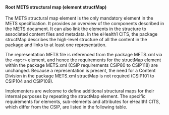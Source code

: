 #### Root METS structural map (element structMap)

The METS structural map element is the only mandatory element in the METS specification. It provides an overview of the components described in the METS document. It can also link the elements in the structure to associated content files and metadata. In the eHealth1 CITS, the package structMap describes the high-level structure of all the content in the package and links to at least one representation.

The representation METS file is referenced from the package METS.xml via the `<mptr>` element, and hence the requirements for the structMap element within the package METS.xml (CSIP requirements CSIP80 to CSIP118) are unchanged. Because a representation is present, the need for a Content Division in the package METS.xml structMap is not required (CSIP101 to CSIP104 and CSIP109).

Implementers are welcome to define additional structural maps for their internal purposes by repeating the structMap element. The specific requirements for elements, sub-elements and attributes for eHealth1 CITS, which differ from the CSIP, are listed in the following table.
